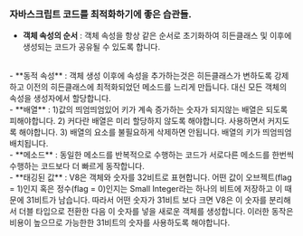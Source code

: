 ### 자바스크립트 코드를 최적화하기에 좋은 습관들.
- **객체 속성의 순서** : 객체 속성을 항상 같은 순서로 초기화하여 히든클래스 및 
                         이후에 생성되는 코드가 공유될 수 있도록 합니다.
<br>
- **동적 속성** : 객체 생성 이후에 속성을 추가하는것은 히든클래스가 변하도록 강제하고 이전의 
                  히든클래스에 최적화되었던 메소드를 느리게 만듭니다. 대신 모든 객체의 속성을 생성자에서 할당합니다.
<br>
- **배열** : 1)값의 띄엄띄엄있어 키가 계속 증가하는 숫자가 되지않는 배열은 되도록 피해야합니다.
             2) 커다란 배열은 미리 할당하지 않도록 해야합니다. 사용하면서 커지도록 해야합니다.
             3) 배열의 요소를 불필요하게 삭제하면 안됩니다. 배열의 키가 띄엄띄엄 배치됩니다.
<br>
- **메소드** : 동일한 메소드를 반복적으로 수행하는 코드가 서로다른 메소드를 한번씩 수행하는 코드보다 더 빠르게 동작합니다.
<br>
- **태깅된 값** : V8은 객체와 숫자를 32비트로 표현합니다. 어떤 값이 오브젝트(flag = 1)인지 혹은 정수(flag = 0)인지는 Small Integer라는 하나의 비트에 저장하고 
                  이 때문에 31비트가 남습니다. 따라서 어떤 숫자가 31비트 보다 크면 V8은 이 숫자를 분리해서 더블 타입으로 전환한 다음 이 숫자를 넣을 새로운 객체를 생성합니다. 
                  이러한 동작은 비용이 높으므로 가능한한 31비트의 숫자를 사용하도록 해야합니다.
